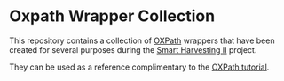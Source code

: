 # Oxpath Wrapper Collection

This repository contains a collection of [OXPath](http://oxpath.org) wrappers that have been created for several purposes during the [Smart Harvesting II](https://smart-harvesting.github.io) project.

They can be used as a reference complimentary to the [OXPath tutorial](https://arxiv.org/abs/1806.10899).
